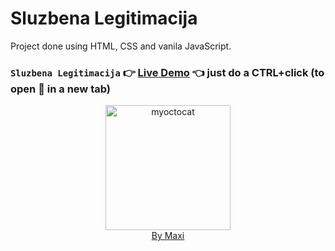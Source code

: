 # Sluzbena Legitimacija

Project done using HTML, CSS and vanila JavaScript.

### `Sluzbena Legitimacija` :point_right: [Live Demo](https://maxi69k.github.io/sluzbena-legitimacija) :point_left: just do a CTRL+click (to open :link: in a new tab)

<div align="center">
<img src="https://myoctocat.com/assets/images/base-octocat.svg" alt="myoctocat" width="200">
</div>

<div align="center">
<a href="https://webdizajnmaxi.eu.org">By Maxi</a>
</div>
